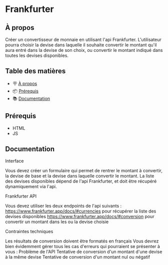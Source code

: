 # Frankfurter

## À propos

Créer un convertisseur de monnaie en utilisant l'api Frankfurter.
L'utilisateur pourra choisir la devise dans laquelle il souhaite convertir le montant qu'il aura entré dans la
devise de son choix, ou convertir le montant indiqué dans toutes les devises disponibles.
## Table des matières

- 🪧 [À propos](#à-propos)
- 📦 [Prérequis](#prérequis)
- 📚 [Documentation](#documentation)

## Prérequis

- HTML
- JS

## Documentation


Interface

Vous devez créer un formulaire qui permet de rentrer le montant à convertir, la devise de base et la devise
dans laquelle convertir le montant.
La liste des devises disponibles dépend de l'api Frankfurter, et doit être récupéré dynamiquement via l'api.

Frankfurter API

Vous devez utiliser les deux endpoints de l'api suivants :
https://www.frankfurter.app/docs/#currencies pour récupérer la liste des devises disponibles
https://www.frankfurter.app/docs/#conversion pour convertir un montant dans les ou la devise choisie

Contraintes techniques

Les résultats de conversion doivent être formatés en français
Vous devrez bien évidemment gérer tous les cas d'erreurs qui pourraient se présenter à vous :
Problème de l'API
Tentative de conversion d'un montant d'une devise à la même devise
Tentative de conversion d'un montant nul ou négatif


